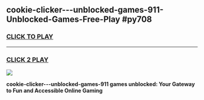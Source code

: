 
## cookie-clicker---unblocked-games-911-Unblocked-Games-Free-Play #py708
<h3>
<a href="https://us.freeplayer.one?title=cookie-clicker---unblocked-games-911&ref=9M">CLICK TO PLAY</a></h3>
<hr>

<h3>
<a href="https://us.freeplayer.one?title=cookie-clicker---unblocked-games-911&ref=9M">CLICK 2 PLAY</a>
  
</h3>

<a href="https://us.freeplayer.one?title=cookie-clicker---unblocked-games-911&ref=9M"><img src="https://clearcache.store/games.png"></a>


**cookie-clicker---unblocked-games-911 games unblocked: Your Gateway to Fun and Accessible Online Gaming**
